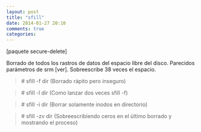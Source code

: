 ```yaml
---
layout: post
title: "sfill"
date: 2014-01-27 20:10
comments: true
categories: 
---
```

[paquete secure-delete]

Borrado de todos los rastros de datos del espacio libre del disco. Parecidos parámetros de srm [ver]. Sobreescribe 38 veces el espacio.

>\# sfill -f dir (Borrado rápito pero inseguro)

>\# sfill -l dir (Como lanzar dos veces sfill -f)

>\# sfill -i dir (Borrar solamente inodos en directorio)

>\# sfill -zv dir (Sobreescribiendo ceros en el último borrado y mostrando el proceso)

